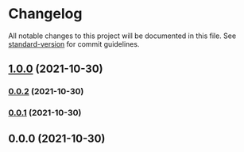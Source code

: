# Changelog

All notable changes to this project will be documented in this file. See [standard-version](https://github.com/conventional-changelog/standard-version) for commit guidelines.

## [1.0.0](https://github.com/fernandoaabel/ngx-advanced-material-table/compare/v0.0.2...v1.0.0) (2021-10-30)

### [0.0.2](https://github.com/fernandoaabel/ngx-advanced-material-table/compare/v0.0.1...v0.0.2) (2021-10-30)

### [0.0.1](https://github.com/fernandoaabel/ngx-advanced-material-table/compare/v0.0.0...v0.0.1) (2021-10-30)

## 0.0.0 (2021-10-30)
